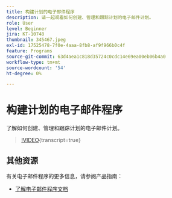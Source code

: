 ```yaml
---
title: 构建计划的电子邮件程序
description: 请一起观看如何创建、管理和跟踪计划的电子邮件计划。
role: User
level: Beginner
jira: KT-10748
thumbnail: 345467.jpeg
exl-id: 17525478-7f0e-4aaa-8fb8-af9f966b0c4f
feature: Programs
source-git-commit: 63d4aea1c818d35724c0cdc14e69ea00eb06b4a0
workflow-type: tm+mt
source-wordcount: '54'
ht-degree: 0%

---
```


# 构建计划的电子邮件程序

了解如何创建、管理和跟踪计划的电子邮件计划。

>[!VIDEO](https://video.tv.adobe.com/v/3412012/?quality=12&learn=on&captions=chi_hans){transcript=true}

## 其他资源

有关电子邮件程序的更多信息，请参阅产品指南：

* [了解电子邮件程序文档](https://experienceleague.adobe.com/docs/marketo/using/product-docs/email-marketing/email-programs/creating-an-email-program/understanding-email-programs.html?lang=zh-Hans)
